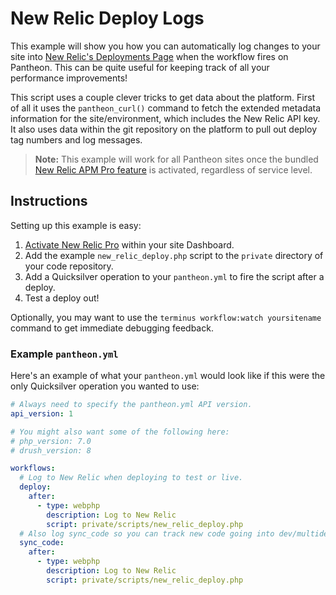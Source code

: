 # New Relic Deploy Logs #

This example will show you how you can automatically log changes to your site into [New Relic's Deployments Page](https://docs.newrelic.com/docs/apm/applications-menu/events/deployments-page) when the workflow fires on Pantheon. This can be quite useful for keeping track of all your performance improvements!

This script uses a couple clever tricks to get data about the platform. First of all it uses the `pantheon_curl()` command to fetch the extended metadata information for the site/environment, which includes the New Relic API key. It also uses data within the git repository on the platform to pull out deploy tag numbers and log messages. 

> **Note:** This example will work for all Pantheon sites once the bundled [New Relic APM Pro feature](https://pantheon.io/features/new-relic) is activated, regardless of service level. 

## Instructions ##

Setting up this example is easy:

1. [Activate New Relic Pro](https://pantheon.io/docs/new-relic/#activate-new-relic-pro) within your site Dashboard. 
2. Add the example `new_relic_deploy.php` script to the `private` directory of your code repository.
3. Add a Quicksilver operation to your `pantheon.yml` to fire the script after a deploy.
4. Test a deploy out!

Optionally, you may want to use the `terminus workflow:watch yoursitename` command to get immediate debugging feedback.

### Example `pantheon.yml` ###

Here's an example of what your `pantheon.yml` would look like if this were the only Quicksilver operation you wanted to use:

```yaml
# Always need to specify the pantheon.yml API version.
api_version: 1

# You might also want some of the following here:
# php_version: 7.0
# drush_version: 8

workflows:
  # Log to New Relic when deploying to test or live.
  deploy:
    after:
      - type: webphp
        description: Log to New Relic
        script: private/scripts/new_relic_deploy.php
  # Also log sync_code so you can track new code going into dev/multidev.
  sync_code:
    after:
      - type: webphp
        description: Log to New Relic
        script: private/scripts/new_relic_deploy.php

```
